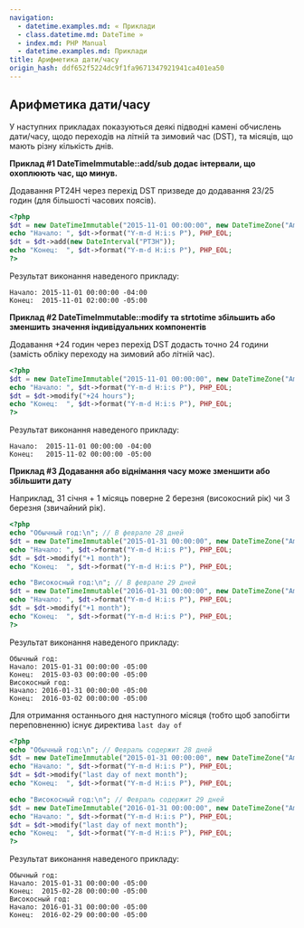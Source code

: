 ```yaml
---
navigation:
  - datetime.examples.md: « Приклади
  - class.datetime.md: DateTime »
  - index.md: PHP Manual
  - datetime.examples.md: Приклади
title: Арифметика дати/часу
origin_hash: ddf652f5224dc9f1fa9671347921941ca401ea50
---
```

## Арифметика дати/часу

У наступних прикладах показуються деякі підводні камені обчислень дати/часу, щодо переходів на літній та зимовий час (DST), та місяців, що мають різну кількість днів.

**Приклад #1 DateTimeImmutable::add/sub додає інтервали, що охоплюють час, що минув.**

Додавання PT24H через перехід DST призведе до додавання 23/25 годин (для більшості часових поясів).

```php
<?php
$dt = new DateTimeImmutable("2015-11-01 00:00:00", new DateTimeZone("America/New_York"));
echo "Начало: ", $dt->format("Y-m-d H:i:s P"), PHP_EOL;
$dt = $dt->add(new DateInterval("PT3H"));
echo "Конец:  ", $dt->format("Y-m-d H:i:s P"), PHP_EOL;
?>
```

Результат виконання наведеного прикладу:

```
Начало: 2015-11-01 00:00:00 -04:00
Конец:  2015-11-01 02:00:00 -05:00
```

**Приклад #2 DateTimeImmutable::modify та strtotime збільшить або зменшить значення індивідуальних компонентів**

Додавання +24 годин через перехід DST додасть точно 24 години (замість обліку переходу на зимовий або літній час).

```php
<?php
$dt = new DateTimeImmutable("2015-11-01 00:00:00", new DateTimeZone("America/New_York"));
echo "Начало: ", $dt->format("Y-m-d H:i:s P"), PHP_EOL;
$dt = $dt->modify("+24 hours");
echo "Конец:  ", $dt->format("Y-m-d H:i:s P"), PHP_EOL;
?>
```

Результат виконання наведеного прикладу:

```
Начало:  2015-11-01 00:00:00 -04:00
Конец:   2015-11-02 00:00:00 -05:00
```

**Приклад #3 Додавання або віднімання часу може зменшити або збільшити дату**

Наприклад, 31 січня + 1 місяць поверне 2 березня (високосний рік) чи 3 березня (звичайний рік).

```php
<?php
echo "Обычный год:\n"; // В феврале 28 дней
$dt = new DateTimeImmutable("2015-01-31 00:00:00", new DateTimeZone("America/New_York"));
echo "Начало: ", $dt->format("Y-m-d H:i:s P"), PHP_EOL;
$dt = $dt->modify("+1 month");
echo "Конец:  ", $dt->format("Y-m-d H:i:s P"), PHP_EOL;

echo "Високосный год:\n"; // В феврале 29 дней
$dt = new DateTimeImmutable("2016-01-31 00:00:00", new DateTimeZone("America/New_York"));
echo "Начало: ", $dt->format("Y-m-d H:i:s P"), PHP_EOL;
$dt = $dt->modify("+1 month");
echo "Конец:  ", $dt->format("Y-m-d H:i:s P"), PHP_EOL;
?>
```

Результат виконання наведеного прикладу:

```
Обычный год:
Начало: 2015-01-31 00:00:00 -05:00
Конец:  2015-03-03 00:00:00 -05:00
Високосный год:
Начало: 2016-01-31 00:00:00 -05:00
Конец:  2016-03-02 00:00:00 -05:00
```

Для отримання останнього дня наступного місяця (тобто щоб запобігти переповненню) існує директива `last day of`

```php
<?php
echo "Обычный год:\n"; // Февраль содержит 28 дней
$dt = new DateTimeImmutable("2015-01-31 00:00:00", new DateTimeZone("America/New_York"));
echo "Начало: ", $dt->format("Y-m-d H:i:s P"), PHP_EOL;
$dt = $dt->modify("last day of next month");
echo "Конец:  ", $dt->format("Y-m-d H:i:s P"), PHP_EOL;

echo "Високосный год:\n"; // Февраль содержит 29 дней
$dt = new DateTimeImmutable("2016-01-31 00:00:00", new DateTimeZone("America/New_York"));
echo "Начало: ", $dt->format("Y-m-d H:i:s P"), PHP_EOL;
$dt = $dt->modify("last day of next month");
echo "Конец:  ", $dt->format("Y-m-d H:i:s P"), PHP_EOL;
?>
```

Результат виконання наведеного прикладу:

```
Обычный год:
Начало: 2015-01-31 00:00:00 -05:00
Конец:  2015-02-28 00:00:00 -05:00
Високосный год:
Начало: 2016-01-31 00:00:00 -05:00
Конец:  2016-02-29 00:00:00 -05:00
```

